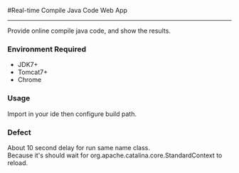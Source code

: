 #Real-time Compile Java Code Web App

---
Provide online compile java code, and show the results.


### Environment Required
- JDK7+
- Tomcat7+
- Chrome

### Usage
Import in your ide then configure build path.

### Defect
About 10 second delay for run same name class.  
Because it's should wait for org.apache.catalina.core.StandardContext to reload.
